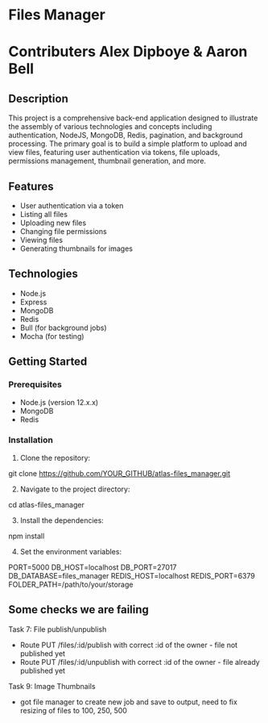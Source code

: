 # Files Manager
# Contributers Alex Dipboye & Aaron Bell
## Description

This project is a comprehensive back-end application designed to illustrate the assembly of various technologies and concepts including authentication, NodeJS, MongoDB, Redis, pagination, and background processing. The primary goal is to build a simple platform to upload and view files, featuring user authentication via tokens, file uploads, permissions management, thumbnail generation, and more.

## Features

- User authentication via a token
- Listing all files
- Uploading new files
- Changing file permissions
- Viewing files
- Generating thumbnails for images

## Technologies

- Node.js
- Express
- MongoDB
- Redis
- Bull (for background jobs)
- Mocha (for testing)

## Getting Started

### Prerequisites

- Node.js (version 12.x.x)
- MongoDB
- Redis

### Installation

1. Clone the repository:

git clone https://github.com/YOUR_GITHUB/atlas-files_manager.git

2. Navigate to the project directory:

cd atlas-files_manager

3. Install the dependencies:

npm install

4. Set the environment variables:

PORT=5000
DB_HOST=localhost
DB_PORT=27017
DB_DATABASE=files_manager
REDIS_HOST=localhost
REDIS_PORT=6379
FOLDER_PATH=/path/to/your/storage

## Some checks we are failing

Task 7: File publish/unpublish
- Route PUT /files/:id/publish with correct :id of the owner - file not published yet
- Route PUT /files/:id/unpublish with correct :id of the owner - file already published yet

Task 9: Image Thumbnails
- got file manager to create new job and save to output, need to fix
resizing of files to 100, 250, 500